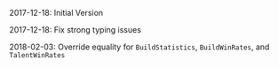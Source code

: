 2017-12-18: Initial Version

2017-12-18: Fix strong typing issues

2018-02-03: Override equality for `BuildStatistics`, `BuildWinRates`, and `TalentWinRates`